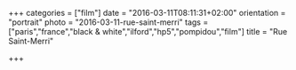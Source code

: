 +++
categories = ["film"]
date = "2016-03-11T08:11:31+02:00"
orientation = "portrait"
photo = "2016-03-11-rue-saint-merri"
tags = ["paris","france","black & white","ilford","hp5","pompidou","film"]
title = "Rue Saint-Merri"

+++
